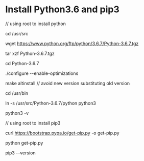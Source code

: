 # Install Python3.6 and pip3
// using root to install python

cd /usr/src

wget https://www.python.org/ftp/python/3.6.7/Python-3.6.7.tgz

tar xzf Python-3.6.7.tgz

cd Python-3.6.7

./configure --enable-optimizations

make altinstall // avoid new version substituting old version

cd /usr/bin 

ln -s /usr/src/Python-3.6.7/python python3

python3 -v

// using root to install pip3

curl https://bootstrap.pypa.io/get-pip.py -o get-pip.py

python get-pip.py

pip3 --version
